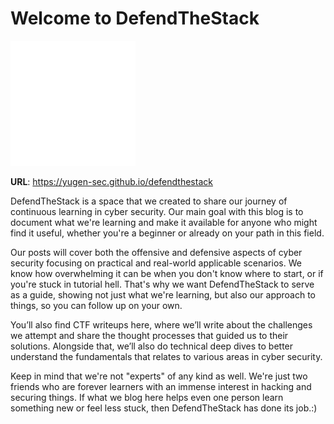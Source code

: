 # Welcome to DefendTheStack

![Logo of DefendTheStack.](/assets/images/README-logo.svg)

**URL**: https://yugen-sec.github.io/defendthestack

DefendTheStack is a space that we created to share our journey of continuous learning in cyber security. Our main goal with this blog is to document what we're learning and make it available for anyone who might find it useful, whether you're a beginner or already on your path in this field.

Our posts will cover both the offensive and defensive aspects of cyber security focusing on practical and real-world applicable scenarios. We know how overwhelming it can be when you don't know where to start, or if you're stuck in tutorial hell. That's why we want DefendTheStack to serve as a guide, showing not just what we're learning, but also our approach to things, so you can follow up on your own.

You’ll also find CTF writeups here, where we’ll write about the challenges we attempt and share the thought processes that guided us to their solutions. Alongside that, we’ll also do technical deep dives to better understand the fundamentals that relates to various areas in cyber security.

Keep in mind that we're not "experts" of any kind as well. We're just two friends who are forever learners with an immense interest in hacking and securing things. If what we blog here helps even one person learn something new or feel less stuck, then DefendTheStack has done its job.:)